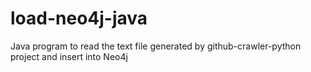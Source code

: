 # load-neo4j-java
Java program to read the text file generated by github-crawler-python project and insert into Neo4j
